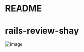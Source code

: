# README

# rails-review-shay

![image](https://files.slack.com/files-pri/T0351JZQ0-F01F7LW0HGS/screen_shot_2020-11-20_at_11.06.04_am.png)
